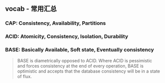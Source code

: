 ## vocab - 常用汇总

### CAP: Consistency, Availability, Partitions
### ACID: Atomicity, Consistency, Isolation, Durability
### BASE: Basically Available, Soft state, Eventually consistency

> BASE is diametrically opposed to ACID. Where ACID is pessimistic and forces consistency at the end of every operation, BASE is optimistic and accepts that the database consistency will be in a state of flux.
